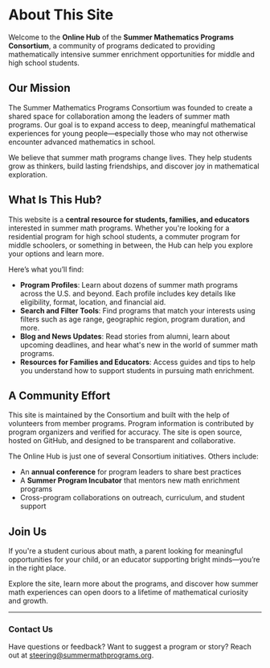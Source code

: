 # About This Site

Welcome to the **Online Hub** of the **Summer Mathematics Programs Consortium**, a community of programs dedicated to providing mathematically intensive summer enrichment opportunities for middle and high school students.

## Our Mission

The Summer Mathematics Programs Consortium was founded to create a shared space for collaboration among the leaders of summer math programs. Our goal is to expand access to deep, meaningful mathematical experiences for young people—especially those who may not otherwise encounter advanced mathematics in school.

We believe that summer math programs change lives. They help students grow as thinkers, build lasting friendships, and discover joy in mathematical exploration.

## What Is This Hub?

This website is a **central resource for students, families, and educators** interested in summer math programs. Whether you're looking for a residential program for high school students, a commuter program for middle schoolers, or something in between, the Hub can help you explore your options and learn more.

Here’s what you’ll find:

- **Program Profiles**: Learn about dozens of summer math programs across the U.S. and beyond. Each profile includes key details like eligibility, format, location, and financial aid.
- **Search and Filter Tools**: Find programs that match your interests using filters such as age range, geographic region, program duration, and more.
- **Blog and News Updates**: Read stories from alumni, learn about upcoming deadlines, and hear what's new in the world of summer math programs.
- **Resources for Families and Educators**: Access guides and tips to help you understand how to support students in pursuing math enrichment.

## A Community Effort

This site is maintained by the Consortium and built with the help of volunteers from member programs. Program information is contributed by program organizers and verified for accuracy. The site is open source, hosted on GitHub, and designed to be transparent and collaborative.

The Online Hub is just one of several Consortium initiatives. Others include:

- An **annual conference** for program leaders to share best practices
- A **Summer Program Incubator** that mentors new math enrichment programs
- Cross-program collaborations on outreach, curriculum, and student support

## Join Us

If you're a student curious about math, a parent looking for meaningful opportunities for your child, or an educator supporting bright minds—you’re in the right place.

Explore the site, learn more about the programs, and discover how summer math experiences can open doors to a lifetime of mathematical curiosity and growth.

---

### Contact Us

Have questions or feedback? Want to suggest a program or story? Reach out at [steering@summermathprograms.org](mailto:steering@summermathprograms.org).

